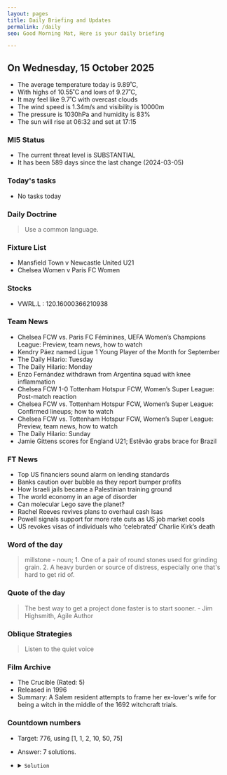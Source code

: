 ```yaml
---
layout: pages
title: Daily Briefing and Updates
permalink: /daily
seo: Good Morning Mat, Here is your daily briefing

---
```


<!-- weather_marker starts -->
## On Wednesday, 15 October 2025

- The average temperature today is 9.89˚C,
- With highs of 10.55˚C and lows of 9.27˚C,
- It may feel like 9.7˚C with overcast clouds
- The wind speed is 1.34m/s and visibility is 10000m
- The pressure is 1030hPa and humidity is 83%
- The sun will rise at 06:32 and set at 17:15

<!-- weather_marker ends -->

### MI5 Status
<!-- threat_marker starts -->
- The current threat level is <span class="highlighter">SUBSTANTIAL</span>
- It has been 589 days since the last change (2024-03-05)

<!-- threat_marker ends -->

### Today's tasks
<!-- task_marker starts -->
- No tasks today
<!-- task_marker ends -->

### Daily Doctrine
<!-- doctrine_marker starts -->
> Use a common language.
<!-- doctrine_marker ends -->

### Fixture List

<!-- fixture_marker starts -->
- Mansfield Town v Newcastle United U21
- Chelsea Women v Paris FC Women
<!-- fixture_marker ends -->

### Stocks

<!-- stocks_marker starts -->

- VWRL.L : 120.16000366210938 

<!-- stocks_marker ends -->

### Team News
<!-- news_marker starts -->

- Chelsea FCW vs. Paris FC Féminines, UEFA Women’s Champions League: Preview, team news, how to watch
- Kendry Páez named Ligue 1 Young Player of the Month for September
- The Daily Hilario: Tuesday
- The Daily Hilario: Monday
- Enzo Fernández withdrawn from Argentina squad with knee inflammation
- Chelsea FCW 1-0 Tottenham Hotspur FCW, Women’s Super League: Post-match reaction
- Chelsea FCW vs. Tottenham Hotspur FCW, Women’s Super League: Confirmed lineups; how to watch
- Chelsea FCW vs. Tottenham Hotspur FCW, Women’s Super League: Preview, team news, how to watch
- The Daily Hilario: Sunday
- Jamie Gittens scores for England U21; Estêvão grabs brace for Brazil

<!-- news_marker ends -->

### FT News

<!-- ftnews_marker starts -->

- Top US financiers sound alarm on lending standards
- Banks caution over bubble as they report bumper profits
- How Israeli jails became a Palestinian training ground
- The world economy in an age of disorder
- Can molecular Lego save the planet?
- Rachel Reeves revives plans to overhaul cash Isas
- Powell signals support for more rate cuts as US job market cools
- US revokes visas of individuals who ‘celebrated’ Charlie Kirk’s death

<!-- ftnews_marker ends -->

### Word of the day

<!-- word_marker starts -->

 > millstone - noun; 1. One of a pair of round stones used for grinding grain. 2. A heavy burden or source of distress, especially one that's hard to get rid of.

<!-- word_marker ends -->

### Quote of the day
<!-- quote_marker starts -->

> The best way to get a project done faster is to start sooner. - Jim Highsmith, Agile Author

<!-- quote_marker ends -->

### Oblique Strategies
<!-- eno_marker starts -->
> Listen to the quiet voice

<!-- eno_marker ends -->

### Film Archive

<!-- film_marker starts -->
- The Crucible (Rated: 5)
- Released in 1996
- Summary: A Salem resident attempts to frame her ex-lover's wife for being a witch in the middle of the 1692 witchcraft trials.
<!-- film_marker ends -->

### Countdown numbers
<!-- game_marker starts -->

- Target: 776, using [1, 1, 2, 10, 50, 75]
- Answer: 7 solutions.

- <details><summary><code>Solution</code></summary>

  Solution: ( 10 + 2 - 1 ) x 75 + 1 - 50

   </details>

<!-- game_marker ends -->
